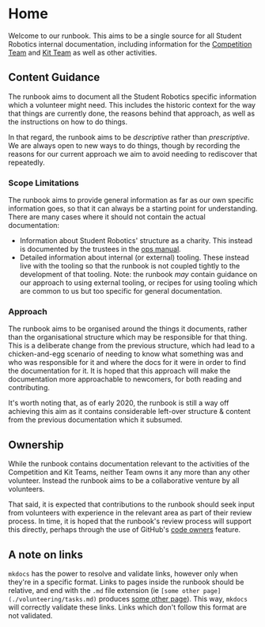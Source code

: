 # Home

Welcome to our runbook. This aims to be a single source for all Student Robotics
internal documentation, including information for the [Competition Team][competition-team]
and [Kit Team][kit-team] as well as other activities.

## Content Guidance

The runbook aims to document all the Student Robotics specific information which
a volunteer might need. This includes the historic context for the way that
things are currently done, the reasons behind that approach, as well as the
instructions on how to do things.

In that regard, the runbook aims to be _descriptive_ rather than _prescriptive_.
We are always open to new ways to do things, though by recording the reasons
for our current approach we aim to avoid needing to rediscover that repeatedly.

### Scope Limitations

The runbook aims to provide general information as far as our own specific
information goes, so that it can always be a starting point for understanding.
There are many cases where it should not contain the actual documentation:

* Information about Student Robotics' structure as a charity. This instead is
  documented by the trustees in the [ops manual][ops-manual].
* Detailed information about internal (or external) tooling. These instead live
  with the tooling so that the runbook is not coupled tightly to the
  development of that tooling.
  Note: the runbook _may_ contain guidance on our approach to using external
  tooling, or recipes for using tooling which are common to us but too specific
  for general documentation.

### Approach

The runbook aims to be organised around the things it documents, rather than the
organisational structure which may be responsible for that thing.
This is a deliberate change from the previous structure, which had lead to a
chicken-and-egg scenario of needing to know what something was and who was
responsible for it and where the docs for it were in order to find the
documentation for it.
It is hoped that this approach will make the documentation more approachable to
newcomers, for both reading and contributing.

It's worth noting that, as of early 2020, the runbook is still a way off
achieving this aim as it contains considerable left-over structure & content
from the previous documentation which it subsumed.

## Ownership

While the runbook contains documentation relevant to the activities of the
Competition and Kit Teams, neither Team owns it any more than any other
volunteer. Instead the runbook aims to be a collaborative venture by all
volunteers.

That said, it is expected that contributions to the runbook should seek input
from volunteers with experience in the relevant area as part of their review
process. In time, it is hoped that the runbook's review process will support
this directly, perhaps through the use of GitHub's [code owners][code-owners]
feature.

## A note on links

`mkdocs` has the power to resolve and validate links, however only when they're in a specific format. Links to pages inside the runbook should be relative, and end with the `.md` file extension (ie `[some other page](./volunteering/tasks.md)` produces [some other page](./volunteering/tasks.md)). This way, `mkdocs` will correctly validate these links. Links which don't follow this format are not validated.

[competition-team]: https://opsmanual.studentrobotics.org/annual-robotics-competition/competition-team
[kit-team]: https://opsmanual.studentrobotics.org/annual-robotics-competition/kit-team
[ops-manual]: https://opsmanual.studentrobotics.org
[code-owners]: https://help.github.com/en/github/creating-cloning-and-archiving-repositories/about-code-owners
